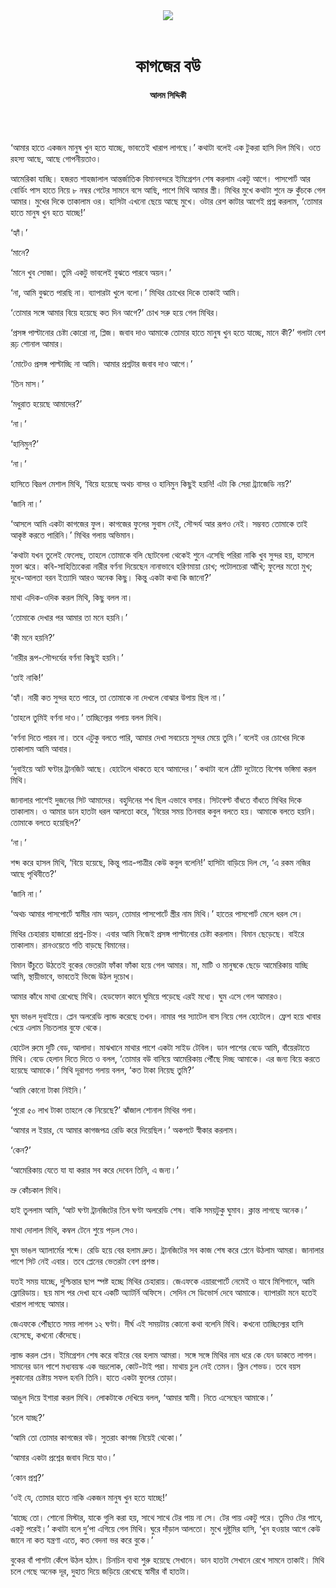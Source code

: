 <div align=center>
<img src=https://images.prothomalo.com/prothomalo-bangla%2F2022-01%2Fb30ea323-547e-4c65-8277-5d9a9b583685%2FUntitled_2.png?rect=0%2C21%2C582%2C306&w=1200&ar=40%3A21&auto=format%2Ccompress&ogImage=true&mode=crop&overlay=&overlay_position=bottom&overlay_width_pct=1 />
<br><br>
<h1>কাগজের বউ</h1>
<h4>আলম সিদ্দিকী</h4>
<br><br>
</div>

‘আমার হাতে একজন মানুষ খুন হতে যাচ্ছে, ভাবতেই খারাপ লাগছে।’ কথাটা বলেই এক টুকরা হাসি দিল মিথি। ওতে রহস্য আছে, আছে গোপনীয়তাও।

আমেরিকা যাচ্ছি। হজরত শাহজালাল আন্তর্জাতিক বিমানবন্দরে ইমিগ্রেশন শেষ করলাম একটু আগে। পাসপোর্ট আর বোর্ডিং পাস হাতে নিয়ে ৮ নম্বর গেটের সামনে বসে আছি, পাশে মিথি আমার স্ত্রী। মিথির মুখে কথাটা শুনে ভ্রু কুঁচকে গেল আমার। মুখের দিকে তাকালাম ওর। হাসিটা এখনো ছেয়ে আছে মুখে। ওটার রেশ কাটার আগেই প্রশ্ন করলাম, ‘তোমার হাতে মানুষ খুন হতে যাচ্ছে!’

‘হ্যাঁ।’

‘মানে?

‘মানে খুব সোজা। তুমি একটু ভাবলেই বুঝতে পারবে অয়ন।’

‘না, আমি বুঝতে পারছি না। ব্যাপারটা খুলে বলো।’ মিথির চোখের দিকে তাকাই আমি।

‘তোমার সঙ্গে আমার বিয়ে হয়েছে কত দিন আগে?’ চোখ সরু হয়ে গেল মিথির।

‘প্রসঙ্গ পাল্টানোর চেষ্টা কোরো না, প্লিজ। জবাব দাও আমাকে তোমার হাতে মানুষ খুন হতে যাচ্ছে, মানে কী?’ গলাটা বেশ রূঢ় শোনাল আমার।

‘মোটেও প্রসঙ্গ পাল্টাচ্ছি না আমি। আমার প্রশ্নটার জবাব দাও আগে।’

‘তিন মাস।’

‘মধুরাত হয়েছে আমাদের?’

‘না।’

‘হানিমুন?’

‘না।’

হাসিতে বিদ্রূপ মেশাল মিথি, ‘বিয়ে হয়েছে অথচ বাসর ও হানিমুন কিছুই হয়নি! এটা কি সেরা ট্র্যাজেডি নয়?’

‘জানি না।’

‘আসলে আমি একটা কাগজের ফুল। কাগজের ফুলের সুবাস নেই, সৌন্দর্য আর রূপও নেই। সম্ভবত তোমাকে তাই আকৃষ্ট করতে পারিনি।’ মিথির গলায় অভিমান।

‘কথাটা যখন তুলেই ফেলেছ, তাহলে তোমাকে বলি ছোটবেলা থেকেই শুনে এসেছি পরিরা নাকি খুব সুন্দর হয়, হাসলে মুক্তা ঝরে। কবি-সাহিত্যিকেরা নারীর বর্ণনা দিয়েছেন নানাভাবে হরিণমায়া চোখ; পটোলচেরা আঁখি; ফুলের মতো মুখ; দুধে-আলতা বরন ইত্যাদি আরও অনেক কিছু। কিন্তু একটা কথা কি জানো?’

মাথা এদিক-ওদিক করল মিথি, কিছু বলল না।

‘তোমাকে দেখার পর আমার তা মনে হয়নি।’

‘কী মনে হয়নি?’

‘নারীর রূপ-সৌন্দর্যের বর্ণনা কিছুই হয়নি।’

‘তাই নাকি!’

‘হ্যাঁ। নারী কত সুন্দর হতে পারে, তা তোমাকে না দেখলে বোঝার উপায় ছিল না।’

‘তাহলে তুমিই বর্ণনা দাও।’ তাচ্ছিল্যের গলায় বলল মিথি।

‘বর্ণনা দিতে পারব না। তবে এটুকু বলতে পারি, আমার দেখা সবচেয়ে সুন্দর মেয়ে তুমি।’ বলেই ওর চোখের দিকে তাকালাম আমি আবার।

‘দুবাইয়ে আট ঘণ্টার ট্রানজিট আছে। হোটেলে থাকতে হবে আমাদের।’ কথাটা বলে ঠোঁট দুটোতে বিশেষ ভঙ্গিমা করল মিথি।

জানালার পাশেই দুজনের সিট আমাদের। বহুদিনের শখ ছিল এভাবে বসার। সিটবেল্ট বাঁধতে বাঁধতে মিথির দিকে তাকালাম। ও আমার ডান হাতটা ধরল আলতো করে, ‘বিয়ের সময় তিনবার কবুল বলতে হয়। আমাকে বলতে হয়নি। তোমাকে বলতে হয়েছিল?’

‘না।’

শব্দ করে হাসল মিথি, ‘বিয়ে হয়েছে, কিন্তু পাত্র-পাত্রীর কেউ কবুল বলেনি!’ হাসিটা বাড়িয়ে দিল সে, ‘এ রকম নজির আছে পৃথিবীতে?’

‘জানি না।’

‘অথচ আমার পাসপোর্টে স্বামীর নাম অয়ন, তোমার পাসপোর্টে স্ত্রীর নাম মিথি।’ হাতের পাসপোর্ট মেলে ধরল সে।

মিথির চেহারায় হাজারো প্রশ্ন-চিহ্ন। এবার আমি নিজেই প্রসঙ্গ পাল্টানোর চেষ্টা করলাম। বিমান ছেড়েছে। বাইরে তাকালাম। রানওয়েতে গতি বাড়ছে বিমানের।

বিমান উঁচুতে উঠতেই বুকের ভেতরটা ফাঁকা ফাঁকা হয়ে গেল আমার। মা, মাটি ও মানুষকে ছেড়ে আমেরিকায় যাচ্ছি আমি, স্থায়ীভাবে, ভাবতেই ভিজে উঠল দুচোখ।

আমার কাঁধে মাথা রেখেছে মিথি। হেডফোন কানে ঘুমিয়ে পড়েছে এরই মধ্যে। ঘুম এসে গেল আমারও।

ঘুম ভাঙল দুবাইয়ে। প্লেন অলরেডি ল্যান্ড করেছে তখন। নামার পর স্যাটেল বাস নিয়ে গেল হোটেলে। ফ্রেশ হয়ে খাবার খেয়ে এলাম নিচতলার বুফে থেকে।

হোটেল রুমে দুটি বেড, আলাদা। মাঝখানে মাথার পাশে একটা সাইড টেবিল। ডান পাশের বেডে আমি, বাঁয়েরটাতে মিথি। বেডে হেলান দিতে দিতে ও বলল, ‘তোমার বউ বানিয়ে আমেরিকায় পৌঁছে দিচ্ছ আমাকে। এর জন্য বিয়ে করতে হয়েছে আমাকে।’ মিথি দূরাগত গলায় বলল, ‘কত টাকা নিয়েছ তুমি?’

‘আমি কোনো টাকা নিইনি।’

‘পুরো ৫০ লাখ টাকা তাহলে কে নিয়েছে?’ ঝাঁজাল শোনাল মিথির গলা।

‘আমার ল ইয়ার, যে আমার কাগজপত্র রেডি করে দিয়েছিল।’ অকপটে স্বীকার করলাম।

‘কেন?’

‘আমেরিকায় যেতে যা যা করার সব করে দেবেন তিনি, এ জন্য।’

ভ্রু কোঁচকাল মিথি।

হাই তুললাম আমি, ‘আট ঘণ্টা ট্রানজিটের তিন ঘণ্টা অলরেডি শেষ। বাকি সময়টুকু ঘুমাব। ক্লান্ত লাগছে অনেক।’

মাথা দোলাল মিথি, কম্বল টেনে শুয়ে পড়ল সেও।

ঘুম ভাঙল অ্যালার্মের শব্দে। রেডি হয়ে বের হলাম দ্রুত। ট্রানজিটের সব কাজ শেষ করে প্লেনে উঠলাম আমরা। জানালার পাশে সিট নেই এবার। তবে প্লেনের ভেতরটা বেশ প্রশস্ত।

যতই সময় যাচ্ছে, দুশ্চিন্তার ছাপ স্পষ্ট হচ্ছে মিথির চেহারায়। জেএফকে এয়ারপোর্টে নেমেই ও যাবে মিশিগানে, আমি ফ্লোরিডায়। ছয় মাস পর দেখা হবে একটি অ্যাটর্নি অফিসে। সেদিন সে ডিভোর্স দেবে আমাকে। ব্যাপারটা মনে হতেই খারাপ লাগছে আমার।

জেএফকে পৌঁছাতে সময় লাগল ১২ ঘণ্টা। দীর্ঘ এই সময়টায় কোনো কথা বলেনি মিথি। কখনো তাচ্ছিল্যের হাসি হেসেছে, কখনো কেঁদেছে।

ল্যান্ড করল প্লেন। ইমিগ্রেশন শেষ করে বাইরে বের হলাম আমরা। সঙ্গে সঙ্গে মিথির নাম ধরে কে যেন ডাকতে লাগল। সামনের ডান পাশে মধ্যবয়স্ক এক ভদ্রলোক, কোট-টাই পরা। মাথায় চুল নেই তেমন। ক্লিন শেভড। তবে বয়স লুকানোর চেষ্টায় সফল হননি তিনি। হাতে একটা ফুলের তোড়া।

আঙুল দিয়ে ইশারা করল মিথি। লোকটাকে দেখিয়ে বলল, ‘আমার স্বামী। নিতে এসেছেন আমাকে।’

‘চলে যাচ্ছ?’

‘আমি তো তোমার কাগজের বউ। সুতরাং কাগজ নিয়েই থেকো।’

‘আমার একটা প্রশ্নের জবাব দিয়ে যাও।’

‘কোন প্রশ্ন?’

‘ওই যে, তোমার হাতে নাকি একজন মানুষ খুন হতে যাচ্ছে!’

‘যাচ্ছে তো। শোনো মিস্টার, যাকে গুলি করা হয়, সাথে সাথে টের পায় না সে। টের পায় একটু পরে। তুমিও টের পাবে, একটু পরেই।’ কথাটা বলে দু’পা এগিয়ে গেল মিথি। ঘুরে দাঁড়াল আলতো। মুখে দুষ্টুমির হাসি, ‘খুন হওয়ার আগে কেউ জানে না কত যন্ত্রণা এতে, কত বেদনা ভর করে বুকে।’

বুকের বাঁ পাশটা কেঁপে উঠল হঠাৎ। চিনচিন ব্যথা শুরু হয়েছে সেখানে। ডান হাতটা সেখানে রেখে সামনে তাকাই। মিথি চলে গেছে অনেক দূর, দুহাত দিয়ে জড়িয়ে রেখেছে স্বামীর বাঁ হাতটা।
